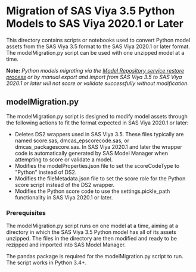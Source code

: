 # Migration of SAS Viya 3.5 Python Models to SAS Viya 2020.1 or Later

This directory contains scripts or notebooks used to convert Python model assets from the SAS Viya 3.5 format to the SAS Viya 2020.1 or later format. The modelMigration.py script can be used with one unzipped model at a time.

**Note:** *Python models migrating via the [Model Repository service restore process](https://documentation.sas.com/?cdcId=mdlmgrcdc&cdcVersion=default&docsetId=mdlmgrag&docsetTarget=p0n2f2djoollgqn13isibmb98qd2.htm#p171e1x1xjqhpen1i9le09m3bi7e) or by manual export and import from SAS Viya 3.5 to SAS Viya 2020.1 or later will not score or validate successfully without modification.*

## modelMigration.py

The modelMigration.py script is designed to modify model assets through the following actions to fit the format expected in SAS Viya 2020.1 or later:

* Deletes DS2 wrappers used in SAS Viya 3.5. 
  These files typically are named score.sas, dmcas_epscorecode.sas, or dmcas_packagescore.sas.
  In SAS Viya 2020.1 and later the wrapper code is automatically generated by SAS Model Manager when attempting to score or validate a model.
* Modifies the modelProperties.json file to set the scoreCodeType to "Python" instead of DS2.
* Modifies the fileMetadata.json file to set the score role for the Python score script instead of the DS2 wrapper.
* Modifies the Python score code to use the settings.pickle_path functionality in SAS Viya 2020.1 or later.

### Prerequisites

The modelMigration.py script runs on one model at a time, aiming at a directory in which the SAS Viya 3.5 Python model has all of its assets unzipped. The files in the directory are then modified and ready to be rezipped and imported into SAS Model Manager.

The pandas package is required for the modelMigration.py script to run. The script works in Python 3.4+.
